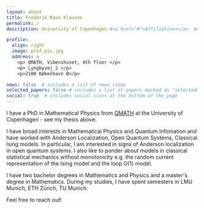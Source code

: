 ```yaml
---
layout: about
title: Frederik Ravn Klausen
permalink: /
description: University of Copenhagen #<a href="#">Affiliations</a>. Address. Contacts. Moto. Etc.

profile:
  align: right
  image: prof_pic.jpg
  address: >
    <p> QMATH, Vibenshuset, 4th floor </p>
    <p> Lyngbyvej 2 </p>
    <p>2100 København Ø</p>

news: false  # includes a list of news items
selected_papers: false # includes a list of papers marked as "selected={true}"
social: true  # includes social icons at the bottom of the page
---
```


 
I have a PhD in Mathematical Physics from [QMATH](https://qmath.ku.dk) at the University of Copenhagen - see my thesis above. 

I have broad interests in Mathematical Physics and Quantum Infomation and have worked with Anderson Localization, Open Quantum Systems, Classical Ising models. In particular, I am interested in signs of Anderson localization in open quantum systems. 
I also like to ponder about models in classical statistical mechanics without monotonicity e.g. the random current representation of the Ising model and the loop O(1) model. 

 I have two bachelor degrees in Mathematics and Physics and a master's degree in Mathematics. 
 During my studies, I have spent semesters in LMU Munich, ETH Zürich, TU Munich.  


Feel free to reach out! 



